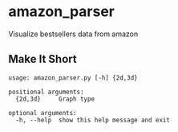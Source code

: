 # amazon_parser
Visualize bestsellers data from amazon

## Make It Short 

    usage: amazon_parser.py [-h] {2d,3d}

    positional arguments:
      {2d,3d}     Graph type

    optional arguments:
      -h, --help  show this help message and exit

